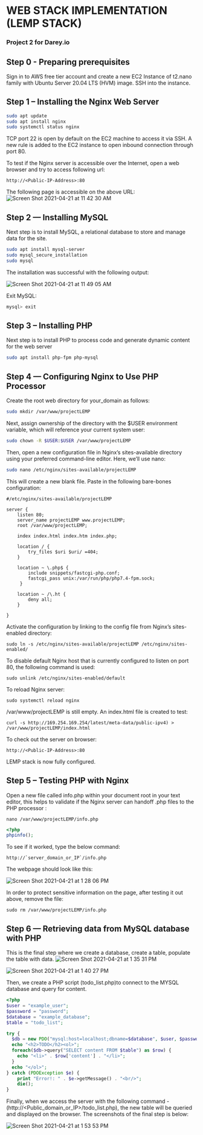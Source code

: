 
# WEB STACK IMPLEMENTATION (LEMP STACK)
### Project 2 for Darey.io 

## Step 0 - Preparing prerequisites

Sign in to AWS free tier account and create a new EC2 Instance of t2.nano family with Ubuntu Server 20.04 LTS (HVM) image.
SSH into the instance.

## Step 1 – Installing the Nginx Web Server
```bash
sudo apt update
sudo apt install nginx
sudo systemctl status nginx
```

TCP port 22 is open by default on the EC2 machine to access it via SSH. A new rule is added to the EC2 instance to open inbound connection through port 80.

To test if the Nginx server is accessible over the Internet, open a web browser and try to access following url:
```
http://<Public-IP-Address>:80
```

The following page is accessible on the above URL:
![Screen Shot 2021-04-21 at 11 42 30 AM](https://user-images.githubusercontent.com/44268796/115582453-f9857800-a296-11eb-9e9d-f38ac65a5f64.png)

## Step 2 — Installing MySQL

Next step is to install MySQL, a relational database to store and manage data for the site.

```bash
sudo apt install mysql-server
sudo mysql_secure_installation
sudo mysql
```
The installation was successful with the following output:

![Screen Shot 2021-04-21 at 11 49 05 AM](https://user-images.githubusercontent.com/44268796/115583152-a233d780-a297-11eb-9cd5-1f5d0509210c.png)

Exit MySQL:
```bash
mysql> exit
```

## Step 3 – Installing PHP

Next step is to install PHP to process code and generate dynamic content for the web server

```bash
sudo apt install php-fpm php-mysql
```

## Step 4 — Configuring Nginx to Use PHP Processor

Create the root web directory for your_domain as follows:
```bash
sudo mkdir /var/www/projectLEMP
```
Next, assign ownership of the directory with the $USER environment variable, which will reference your current system user:
```bash
sudo chown -R $USER:$USER /var/www/projectLEMP
```
Then, open a new configuration file in Nginx’s sites-available directory using your preferred command-line editor. Here, we’ll use nano:
```bash
sudo nano /etc/nginx/sites-available/projectLEMP
```
This will create a new blank file. Paste in the following bare-bones configuration:
```
#/etc/nginx/sites-available/projectLEMP

server {
    listen 80;
    server_name projectLEMP www.projectLEMP;
    root /var/www/projectLEMP;

    index index.html index.htm index.php;

    location / {
        try_files $uri $uri/ =404;
    }

    location ~ \.php$ {
        include snippets/fastcgi-php.conf;
        fastcgi_pass unix:/var/run/php/php7.4-fpm.sock;
     }

    location ~ /\.ht {
        deny all;
    }

}
```

Activate the configuration by linking to the config file from Nginx’s sites-enabled directory:
```
sudo ln -s /etc/nginx/sites-available/projectLEMP /etc/nginx/sites-enabled/
```

To disable default Nginx host that is currently configured to listen on port 80, the following command is used:
```
sudo unlink /etc/nginx/sites-enabled/default
```
To reload Nginx server:
```
sudo systemctl reload nginx
```
/var/www/projectLEMP is still empty. An index.html file is created to test:
```
curl -s http://169.254.169.254/latest/meta-data/public-ipv4) > /var/www/projectLEMP/index.html
```
To check out the server on browser:
```
http://<Public-IP-Address>:80
```
LEMP stack is now fully configured.

## Step 5 – Testing PHP with Nginx
 Open a new file called info.php within your document root in your text editor, this helps to validate if the Nginx server can handoff .php files to the PHP processor :
```
nano /var/www/projectLEMP/info.php
```
```php
<?php
phpinfo();
```
To see if it worked, type the below command:
```
http://`server_domain_or_IP`/info.php
```
The webpage should look like this:

![Screen Shot 2021-04-21 at 1 28 06 PM](https://user-images.githubusercontent.com/44268796/115595900-7a4b7080-a2a5-11eb-9836-5a5d7b1e932e.png)

In order to protect sensitive information on the page, after testing it out above, remove the file:
```
sudo rm /var/www/projectLEMP/info.php
```
## Step 6 — Retrieving data from MySQL database with PHP

This is the final step where we create a database, create a table, populate the table with data. 
![Screen Shot 2021-04-21 at 1 35 31 PM](https://user-images.githubusercontent.com/44268796/115599551-c26c9200-a2a9-11eb-832a-b5683625f479.png)

![Screen Shot 2021-04-21 at 1 40 27 PM](https://user-images.githubusercontent.com/44268796/115599636-d4e6cb80-a2a9-11eb-8a14-7eddbd717f55.png)


Then, we create a PHP script (todo_list.php)to connect to the MYSQL database and query for content.

```php
<?php
$user = "example_user";
$password = "password";
$database = "example_database";
$table = "todo_list";

try {
  $db = new PDO("mysql:host=localhost;dbname=$database", $user, $password);
  echo "<h2>TODO</h2><ol>";
  foreach($db->query("SELECT content FROM $table") as $row) {
    echo "<li>" . $row['content'] . "</li>";
  }
  echo "</ol>";
} catch (PDOException $e) {
    print "Error!: " . $e->getMessage() . "<br/>";
    die();
}


```

Finally, when we access the server with the following command - (http://<Public_domain_or_IP>/todo_list.php), the new table will be queried and displayed on the browser. The screenshots of the final step is below:



![Screen Shot 2021-04-21 at 1 53 53 PM](https://user-images.githubusercontent.com/44268796/115599907-1bd4c100-a2aa-11eb-80c9-98146363a813.png)














